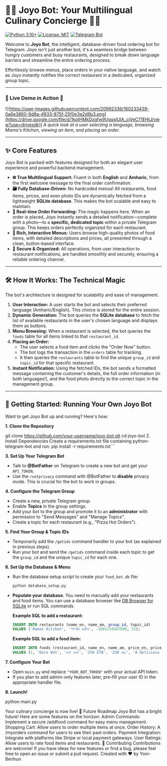 # 🤖🍔 Joyo Bot: Your Multilingual Culinary Concierge 🍔🤖

[![Python 3.10+](https://img.shields.io/badge/python-3.10+-blue.svg)](https://www.python.org/downloads/)
[![License: MIT](https://img.shields.io/badge/License-MIT-yellow.svg)](https://opensource.org/licenses/MIT)
[![Telegram Bot](https://img.shields.io/badge/Telegram-Bot-blue)](https://telegram.org/)

Welcome to **Joyo Bot**, the intelligent, database-driven food ordering bot for Telegram. Joyo isn't just another bot; it's a seamless bridge between hungry customers and busy restaurants, designed to break down language barriers and streamline the entire ordering process.

Effortlessly browse menus, place orders in your native language, and watch as Joyo instantly notifies the correct restaurant in a dedicated, organized group topic.

---

### 🌟 Live Demo in Action 🌟



![(https://user-images.githubusercontent.com/20992336/160233439-0a6e3860-9d8a-4933-875f-25f0e3e2d6b3.png](https://drive.google.com/file/d/1kptHMkDzgfw9UgqxlUlA_cjVeC71EHtJ/view?usp=drivesdk))
*A quick look at a user selecting a language, browsing Mama's Kitchen, viewing an item, and placing an order.*

---

## ✨ Core Features

Joyo Bot is packed with features designed for both an elegant user experience and powerful backend management.

*   **🌐 True Multilingual Support:** Fluent in both **English** and **Amharic**, from the first welcome message to the final order confirmation.
*   **🗃️ Fully Database-Driven:** No hardcoded menus! All restaurants, food items, prices, and even photo IDs are dynamically fetched from a lightweight **SQLite database**. This makes the bot scalable and easy to maintain.
*   **🚀 Real-time Order Forwarding:** The magic happens here. When an order is placed, Joyo instantly sends a detailed notification—complete with a photo—to a **specific, dedicated topic** within a private Telegram group. This keeps orders perfectly organized for each restaurant.
*   **📸 Rich, Interactive Menus:** Users browse high-quality photos of food items, with detailed descriptions and prices, all presented through a clean, button-based interface.
*   **🔐 Secure & Organized:** All operations, from user interaction to restaurant notifications, are handled smoothly and securely, ensuring a reliable ordering channel.

---

## 🛠️ How It Works: The Technical Magic

The bot's architecture is designed for scalability and ease of management.

1.  **User Interaction:** A user starts the bot and selects their preferred language (Amharic/English). This choice is stored for the entire session.
2.  **Dynamic Generation:** The bot queries the **SQLite database** to fetch the list of available restaurants in the user's chosen language and displays them as buttons.
3.  **Menu Browsing:** When a restaurant is selected, the bot queries the `foods` table for all items linked to that `restaurant_id`.
4.  **Placing an Order:**
    *   The user selects a food item and clicks the "Order Now" button.
    *   The bot logs the transaction in the `orders` table for tracking.
    *   It then queries the `restaurants` table to find the unique `group_id` and `topic_id` for that specific restaurant.
5.  **Instant Notification:** Using the fetched IDs, the bot sends a formatted message containing the customer's details, the full order information (in both languages!), and the food photo directly to the correct topic in the management group.

---

## 🚀 Getting Started: Running Your Own Joyo Bot

Want to get Joyo Bot up and running? Here's how:

**1. Clone the Repository**

git clone https://github.com/your-username/joyo-bot.git
cd joyo-bot
2. Install Dependencies
Create a requirements.txt file containing python-telegram-bot and run:
pip install -r requirements.txt```

**3. Set Up Your Telegram Bot**
*   Talk to **@BotFather** on Telegram to create a new bot and get your `API_TOKEN`.
*   Use the `/setprivacy` command with @BotFather to **disable** privacy mode. This is crucial for the bot to work in groups.

**4. Configure the Telegram Group**
*   Create a new, private Telegram group.
*   Enable **Topics** in the group settings.
*   Add your bot to the group and promote it to an **administrator** with permission to "Send Messages" and "Manage Topics".
*   Create a topic for each restaurant (e.g., "Pizza Hut Orders").

**5. Find Your Group & Topic IDs**
*   Temporarily add the `/getids` command handler to your bot (as explained in previous steps).
*   Run your bot and send the `/getids` command inside each topic to get the `group_id` and the unique `topic_id` for each one.

**6. Set Up the Database & Menu**
*   Run the database setup script to create your `food_bot.db` file:
    ```bash
    python database_setup.py
    ```
*   **Populate your database.** You need to manually add your restaurants and food items. You can use a database browser like [DB Browser for SQLite](https://sqlitebrowser.org/) or run SQL commands.

    **Example SQL to add a restaurant:**
    ```sql
    INSERT INTO restaurants (name_en, name_am, group_id, topic_id) 
    VALUES ('Mamas Kitchen', 'ማማስ ኪችን', -1001234567890, 15);
    ```

    **Example SQL to add a food item:**
    ```sql
    INSERT INTO foods (restaurant_id, name_en, name_am, price_en, price_am, description_en, description_am, photo_id)
    VALUES (1, 'Doro Wot', 'ዶሮ ወጥ', '250 ETB', '250 ብር', 'A delicious stew...', 'ጣፋጭ ወጥ...', 'AgACAgQAAxk...NgQ');
    ```

**7. Configure Your Bot**
*   Open `main.py` and replace `"YOUR_BOT_TOKEN"` with your actual API token.
*   If you plan to add admin-only features later, pre-fill your user ID in the appropriate handler file.

**8. Launch!**

python main.py

Your culinary concierge is now live!
🔮 Future Roadmap
Joyo Bot has a bright future! Here are some features on the horizon:
Admin Commands: Implement a secure /addfood command for easy menu management.
Shopping Cart: Allow users to order multiple items at once.
Order History: A /myorders command for users to see their past orders.
Payment Integration: Integrate with platforms like Stripe or local payment gateways.
User Ratings: Allow users to rate food items and restaurants.
🤝 Contributing
Contributions are welcome! If you have ideas for new features or find a bug, please feel free to open an issue or submit a pull request.
Created with ❤️ by Yoni-Berihun
